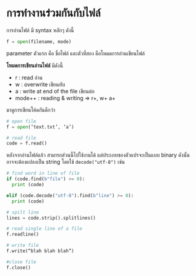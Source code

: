 # การทำงานร่วมกันกับไฟล์

การอ่านไฟล์ มี syntax หลักๆ ดังนี้

```python
f = open(filename, mode)
```

parameter ตัวแรก คือ ชื่อไฟล์ และตัวที่สอง คือโหมดการอ่านเขียนไฟล์

**โหมดการเขียนอ่านไฟล์** มีดังนี้

* r : read อ่าน
* w : overwrite เขียนทับ
* a : write at end of the file เขียนต่อ
* mode++ : reading & writing => r+, w+ a+

มาดูการเขียนโค้ดกันดีกว่า

```python
# open file
f = open(‘text.txt’, ‘a’)

# read file 
code = f.read()
```

หลังจากอ่านไฟล์แล้ว สามารถส่วนนี้ไปใช้งานได้ แต่ประเภทของตัวแปรจะเป็นแบบ binary ดังนั้นอาจจะต้องแปลงเป็น string โดยใช้ `decode("utf-8")` เช่น

```python
# find word in line of file
if (code.find(b"file") >= 0):
  print (code)

elif (code.decode("utf-8").find(b"line") >= 0):
  print (code)

# spilt line
lines = code.strip().splitlines()

# read single line of a file
f.readline()

# write file
f.write(“blah blah blah”)

#close file
f.close()
```
